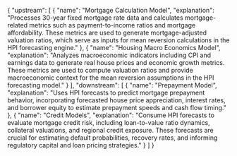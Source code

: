 {
  "upstream": [
    {
      "name": "Mortgage Calculation Model",
      "explanation": "Processes 30-year fixed mortgage rate data and calculates mortgage-related metrics such as payment-to-income ratios and mortgage affordability. These metrics are used to generate mortgage-adjusted valuation ratios, which serve as inputs for mean reversion calculations in the HPI forecasting engine."
    },
    {
      "name": "Housing Macro Economics Model",
      "explanation": "Analyzes macroeconomic indicators including CPI and earnings data to generate real house prices and economic growth metrics. These metrics are used to compute valuation ratios and provide macroeconomic context for the mean reversion assumptions in the HPI forecasting model."
    }
  ],
  "downstream": [
    {
      "name": "Prepayment Model",
      "explanation": "Uses HPI forecasts to predict mortgage prepayment behavior, incorporating forecasted house price appreciation, interest rates, and borrower equity to estimate prepayment speeds and cash flow timing."
    },
    {
      "name": "Credit Models",
      "explanation": "Consume HPI forecasts to evaluate mortgage credit risk, including loan-to-value ratio dynamics, collateral valuations, and regional credit exposure. These forecasts are crucial for estimating default probabilities, recovery rates, and informing regulatory capital and loan pricing strategies."
    }
  ]
}
